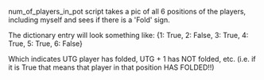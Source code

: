 num_of_players_in_pot script takes a pic of all 6 positions of the players, including myself and sees if there is a 'Fold' sign. 

The dictionary entry will look something like: {1: True, 2: False, 3: True, 4: True, 5: True, 6: False}

Which indicates UTG player has folded, UTG + 1 has NOT folded, etc. 
(i.e. if it is True that means that player in that position HAS FOLDED!!)
